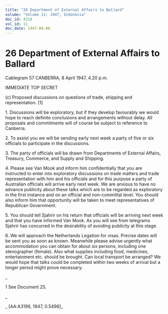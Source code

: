```yaml
---
title: "26 Department of External Affairs to Ballard"
volume: "Volume 11: 1947, Indonesia"
doc_id: 4210
vol_id: 11
doc_date: 1947-04-08
---
```


# 26 Department of External Affairs to Ballard

Cablegram 57 CANBERRA, 8 April 1947, 4.20 p.m.

IMMEDIATE TOP SECRET

(c) Proposed discussions on questions of trade, shipping and representation. [1]

1\. Discussions will be exploratory, but if they develop favourably we would hope to reach definite conclusions and arrangements without delay. All proposals and commitments will of course be subject to reference to Canberra.

2\. To assist you we will be sending early next week a party of five or six officials to participate in the discussions.

3\. The party of officials will be drawn from Departments of External Affairs, Treasury, Commerce, and Supply and Shipping.

4\. Please see Van Mook and inform him confidentially that you are instructed to enter into exploratory discussions on trade matters and trade representation with him and his officials and for this purpose a party of Australian officials will arrive early next week. We are anxious to have no advance publicity about these talks which are to be regarded as exploratory in the first instance and on an official and non-committal level. You should also inform him that opportunity will be taken to meet representatives of Republican Government.

5\. You should tell Sjahrir on his return that officials will be arriving next week and that you have informed Van Mook. As you will see from telegrams Sjahrir has concurred in the desirability of avoiding publicity at this stage.

6\. We will approach the Netherlands Legation for visas. Precise dates will be sent you as soon as known. Meanwhile please advise urgently what accommodation you can obtain for about six persons, including one stenographer (female). Also what supplies including food, medicines, entertainment etc. should be brought. Can local transport be arranged? We would hope that talks could be completed within two weeks of arrival but a longer period might prove necessary.

_

1 See Document 25.

_

_ [AA:A3196, 1947, 0.5496]_
